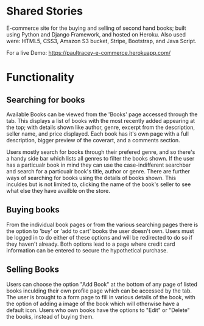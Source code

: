 # Shared Stories
E-commerce site for the buying and selling of second hand books; built using Python and Django Framework, and hosted on Heroku.
Also used were: HTML5, CSS3, Amazon S3 bucket, Stripe, Bootstrap, and Java Script.

For a live Demo: https://paultracey-e-commerce.herokuapp.com/

# Functionality

## Searching for books

Available Books can be viewed from the 'Books' page accessed through the tab. This displays a list of books with the most recently added appearing at the top; with details shown like author, genre, excerpt from the description, seller name, and price displayed.
Each book has it's own page with a full description, bigger preview of the coverart, and a comments section.

Users mostly search for books through their prefered genre, and so there's a handy side bar which lists all genres to filter the books shown.
If the user has a particualr book in mind they can use the case-indifferent searchbar and search for a particualr book's title, author or genre.
There are further ways of searching for books using the details of books shown. This inculdes but is not limited to, clicking the name of the book's seller to see what else they have availble on the store.

## Buying books

From the individual book pages or from the various searching pages there is the option to 'buy' or 'add to cart' books the user doesn't own. Users must be logged in to do either of these options and will be redirected to do so if they haven't already.
Both options lead to a page where credit card information can be entered to secure the hypothetical purchase.

## Selling Books

Users can choose the option "Add Book" at the bottom of any page of listed books inculding their own profile page which can be accessed by the tab.
The user is brought to a form page to fill in various details of the book, with the option of adding a image of the book which will otherwise have a default icon.
Users who own books have the options to "Edit" or "Delete" the books, instead of buying them.